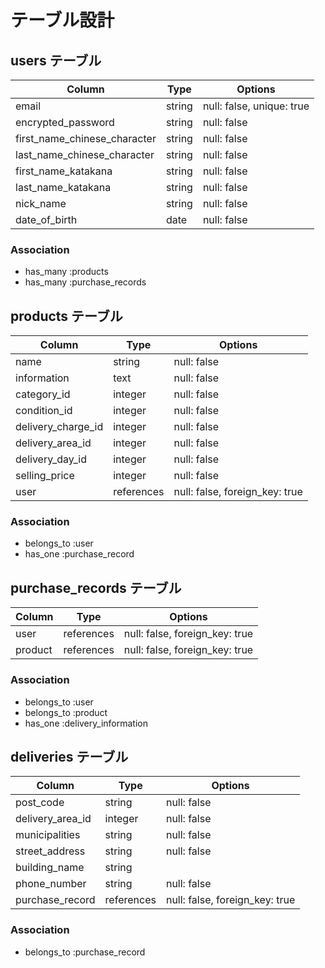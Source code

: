 # テーブル設計


## users テーブル

| Column                       | Type   | Options                   | 
| ---------------------------- | ------ | ------------------------- |
| email                        | string | null: false, unique: true |
| encrypted_password           | string | null: false               |
| first_name_chinese_character | string | null: false               |
| last_name_chinese_character  | string | null: false               |
| first_name_katakana          | string | null: false               |
| last_name_katakana           | string | null: false               |
| nick_name                    | string | null: false               |
| date_of_birth                | date   | null: false               |

### Association

- has_many :products
- has_many :purchase_records


## products テーブル

| Column             | Type       | Options                        |
| ------------------ | ---------- | ------------------------------ |
| name               | string     | null: false                    |
| information        | text       | null: false                    |
| category_id        | integer    | null: false                    |
| condition_id       | integer    | null: false                    |
| delivery_charge_id | integer    | null: false                    |
| delivery_area_id   | integer    | null: false                    |
| delivery_day_id    | integer    | null: false                    |
| selling_price      | integer    | null: false                    |
| user               | references | null: false, foreign_key: true |

### Association

- belongs_to :user
- has_one :purchase_record


## purchase_records テーブル

| Column  | Type       | Options                        |
| ------- | ---------- | ------------------------------ |
| user    | references | null: false, foreign_key: true |
| product | references | null: false, foreign_key: true |

### Association

- belongs_to :user
- belongs_to :product
- has_one :delivery_information


## deliveries テーブル

| Column           | Type       | Options                        |
| ---------------- | ---------- | ------------------------------ |
| post_code        | string     | null: false                    |
| delivery_area_id | integer    | null: false                    |
| municipalities   | string     | null: false                    |
| street_address   | string     | null: false                    |
| building_name    | string     |
| phone_number     | string     | null: false                    |
| purchase_record  | references | null: false, foreign_key: true |


### Association

- belongs_to :purchase_record